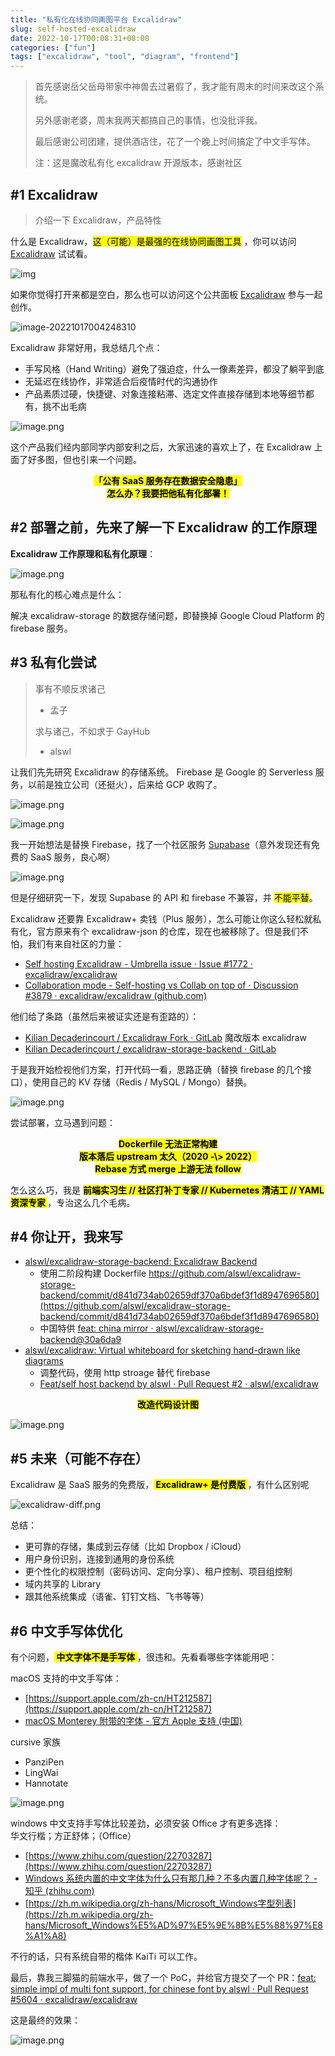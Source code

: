 ```yaml
---
title: "私有化在线协同画图平台 Excalidraw"
slug: self-hosted-excalidraw
date: 2022-10-17T00:08:31+08:00
categories: ["fun"]
tags: ["excalidraw", "tool", "diagram", "frontend"]
---
```


> 首先感谢岳父岳母带家中神兽去过暑假了，我才能有周末的时间来改这个系统。
> 
> 另外感谢老婆，周末我两天都搞自己的事情，也没批评我。
> 
> 最后感谢公司团建，提供酒店住，花了一个晚上时间搞定了中文手写体。
> 
> 注：这是魔改私有化 excalidraw 开源版本，感谢社区


## #1 Excalidraw 

> 介绍一下 Excalidraw，产品特性

什么是 Excalidraw，<mark>这（可能）是最强的在线协同画图工具</mark> ，你可以访问 [Excalidraw](https://excalidraw.com/) 试试看。

![img](../../static/images/202210/anatomy_of_an_azure_function.png)

如果你觉得打开来都是空白，那么也可以访问这个公共面板 [Excalidraw](https://excalidraw.com/#room=e630a562422e6e9d94db,IXndkz3JfOSGrlswJRC83Q) 参与一起创作。

![image-20221017004248310](../../static/images/202210/excalidraw-share-room.png)

Excalidraw 非常好用，我总结几个点：

-   手写风格（Hand Writing）避免了强迫症，什么一像素差异，都没了躺平到底
-   无延迟在线协作，非常适合后疫情时代的沟通协作
-   产品素质过硬，快捷键、对象连接粘滞、选定文件直接存储到本地等细节都有，挑不出毛病

![image.png](../../static/images/202210/excalidraw-homepage.png)

这个产品我们经内部同学内部安利之后，大家迅速的喜欢上了，在 Excalidraw 上面了好多图，但也引来一个问题。

<center><mark><b>「公有 SaaS 服务存在数据安全隐患」</b></mark></center>

<center><mark><b> 怎么办？我要把他私有化部署！</b></mark></center>

## #2 部署之前，先来了解一下 Excalidraw 的工作原理 

**Excalidraw 工作原理和私有化原理**：

![image.png](../../static/images/202210/excalidraw-arch.png)

那私有化的核心难点是什么：

解决 excalidraw-storage 的数据存储问题，即替换掉 Google Cloud Platform 的 firebase 服务。

## #3 私有化尝试 

> 事有不顺反求诸己
> 
> - 孟子
> 
> 求与诸己，不如求于 GayHub
> 
> - alswl

让我们先先研究 Excalidraw 的存储系统。
Firebase 是 Google 的 Serverless 服务，以前是独立公司（还挺火），后来给 GCP 收购了。

![image.png](../../static/images/202210/firebase.png)

![image.png](../../static/images/202210/firebase-features.png)

我一开始想法是替换 Firebase，找了一个社区服务 [Supabase](https://supabase.com/)（意外发现还有免费的 SaaS 服务，良心啊）

![image.png](../../static/images/202210/supabase.png)

但是仔细研究一下，发现 Supabase 的 API 和 firebase 不兼容，并 <mark>不能平替</mark>。

Excalidraw 还要靠 Excalidraw+ 卖钱（Plus 服务），怎么可能让你这么轻松就私有化，官方原来有个 excalidraw-json 的仓库，现在也被移除了。但是我们不怕，我们有来自社区的力量：

-   [Self hosting Excalidraw - Umbrella issue · Issue #1772 · excalidraw/excalidraw](https://github.com/excalidraw/excalidraw/issues/1772)
-   [Collaboration mode - Self-hosting vs Collab on top of · Discussion #3879 · excalidraw/excalidraw (github.com)](https://github.com/excalidraw/excalidraw/discussions/3879)

他们给了条路（虽然后来被证实还是有歪路的）：

-   [Kilian Decaderincourt / Excalidraw Fork · GitLab](https://gitlab.com/kiliandeca/excalidraw-fork) 魔改版本 excalidraw
-   [Kilian Decaderincourt / excalidraw-storage-backend · GitLab](https://gitlab.com/kiliandeca/excalidraw-storage-backend)

于是我开始检视他们方案，打开代码一看，思路正确（替换 firebase 的几个接口），使用自己的 KV 存储（Redis / MySQL / Mongo）替换。

![image.png](../../static/images/202210/jing-shen.png)

尝试部署，立马遇到问题：

<center><mark><b> Dockerfile 无法正常构建 </b></mark></center>

<center><mark><b> 版本落后 upstream 太久（2020 -\> 2022）</b></mark></center>

<center><mark><b> Rebase 方式 merge 上游无法 follow </b></mark></center>

怎么这么巧，我是 <mark><b> 前端实习生 // 社区打补丁专家 // Kubernetes 清洁工 // YAML 资深专家 </b></mark>，专治这么几个毛病。

## #4 你让开，我来写 


-   [alswl/excalidraw-storage-backend: Excalidraw Backend](https://github.com/alswl/excalidraw-storage-backend)
    -   使用二阶段构建 Dockerfile https://github.com/alswl/excalidraw-storage-backend/commit/d841d734ab02659df370a6bdef3f1d8947696580](https://github.com/alswl/excalidraw-storage-backend/commit/d841d734ab02659df370a6bdef3f1d8947696580)
    -   中国特供 [feat: china mirror · alswl/excalidraw-storage-backend@30a6da9](https://github.com/alswl/excalidraw-storage-backend/commit/30a6da9c87b367bb1fbde449f754923638545fa8)
-   [alswl/excalidraw: Virtual whiteboard for sketching hand-drawn like diagrams](https://github.com/alswl/excalidraw)
    -   调整代码，使用 http stroage 替代 firebase
    -   [Feat/self host backend by alswl · Pull Request #2 · alswl/excalidraw](https://github.com/alswl/excalidraw/pull/2)

<center><mark><b> 改造代码设计图 </b></mark></center>

![image.png](../../static/images/202210/self-hosted-excalidraw.png)

## #5 未来（可能不存在） 

Excalidraw 是 SaaS 服务的免费版，<mark><b> Excalidraw+ 是付费版 </b></mark>，有什么区别呢

![excalidraw-diff.png](../../static/images/202210/excalidraw-price.png)

总结：

-   更可靠的存储，集成到云存储（比如 Dropbox / iCloud）
-   用户身份识别，连接到通用的身份系统
-   更个性化的权限控制（密码访问、定向分享）、租户控制、项目组控制
-   域内共享的 Library
-   跟其他系统集成（语雀、钉钉文档、飞书等等）

## #6 中文手写体优化

有个问题，<mark><b> 中文字体不是手写体 </b></mark> ，很违和。先看看哪些字体能用吧：

macOS 支持的中文手写体：

-   [https://support.apple.com/zh-cn/HT212587](https://support.apple.com/zh-cn/HT212587)
-   [macOS Monterey 附带的字体 - 官方 Apple 支持 (中国)](https://support.apple.com/zh-cn/HT212587)

cursive 家族

-   PanziPen
-   LingWai
-   Hannotate

![image.png](../../static/images/202210/hanzipen-sc.png)

windows 中文支持手写体比较差劲，必须安装 Office 才有更多选择：\
华文行楷；方正舒体；（Office）

-   [https://www.zhihu.com/question/22703287](https://www.zhihu.com/question/22703287)
-   [Windows 系统内置的中文字体为什么只有那几种？不多内置几种字体呢？ - 知乎 (zhihu.com)](https://www.zhihu.com/question/22703287)
-   [https://zh.m.wikipedia.org/zh-hans/Microsoft_Windows字型列表](https://zh.m.wikipedia.org/zh-hans/Microsoft_Windows%E5%AD%97%E5%9E%8B%E5%88%97%E8%A1%A8)

不行的话，只有系统自带的楷体 KaiTi 可以工作。

最后，靠我三脚猫的前端水平，做了一个 PoC，并给官方提交了一个 PR：[feat: simple impl of multi font support, for chinese font by alswl · Pull Request #5604 · excalidraw/excalidraw](https://github.com/excalidraw/excalidraw/pull/5604)

这是最终的效果：

![image.png](../../static/images/202210/chinese-hand-writing.png)
